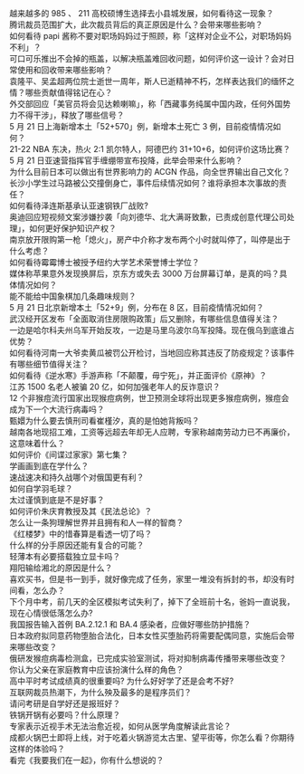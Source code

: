 越来越多的 985 、 211 高校硕博生选择去小县城发展，如何看待这一现象？  
腾讯裁员范围扩大，此次裁员背后的真正原因是什么？会带来哪些影响？  
如何看待 papi 酱称不要对职场妈妈过于照顾，称「这样对企业不公，对职场妈妈不利」？  
可口可乐推出不会掉的瓶盖，以解决瓶盖难回收问题，如何评价这一设计？会对日常使用和回收带来哪些影响？  
袁隆平、吴孟超两位院士逝世一周年，斯人已逝精神不朽，怎样表达我们的缅怀之情？哪些贡献值得铭记在心？  
外交部回应「美官员将会见达赖喇嘛」，称「西藏事务纯属中国内政，任何外国势力不得干涉」，释放了哪些信号？  
5 月 21 日上海新增本土「52+570」例，新增本土死亡 3 例，目前疫情情况如何？  
21-22 NBA 东决，热火 2:1 凯尔特人，阿德巴约 31+10+6，如何评价这场比赛？  
5 月 21 日亚速营指挥官手缠绷带宣布投降，此举会带来什么影响？  
为什么目前日本可以做出有世界影响力的 ACGN 作品，向全世界输出自己文化？  
长沙小学生过马路被公交撞倒身亡，事件后续情况如何？谁将承担本次事故的责任？  
如何看待泽连斯基承认亚速钢铁厂战败?  
奥迪回应短视频文案涉嫌抄袭「向刘德华、北大满哥致歉，已责成创意代理公司处理」，如何更好保护知识产权？  
南京放开限购第一枪「熄火」，房产中介称才发布两个小时就叫停了，叫停是出于什么考虑？  
如何看待霉霉博士被授予纽约大学艺术荣誉博士学位？  
媒体称苹果意外发现换屏后，京东方或失去 3000 万台屏幕订单，是真的吗？具体情况如何？  
能不能给中国象棋加几条趣味规则？  
5 月 21 日北京新增本土「52+9」例，分布在 8 区，目前疫情情况如何？  
武汉经开区发布「全面取消住房限购政策」后又删除，有哪些信息值得关注？  
一边是哈尔科夫州乌军开始反攻，一边是马里乌波尔乌军投降。现在俄乌到底谁占优势？  
如何看待河南一大爷卖黄瓜被罚公开检讨，当地回应称其违反了防疫规定？该事件有哪些细节值得关注？  
如何看待《逆水寒》手游声称「不颠覆，毋宁死」，并正面评价《原神》？  
江苏 1500 名老人被骗 20 亿，如何加强老年人的反诈意识？  
12 个非猴痘流行国家出现猴痘病例，世卫预测全球将出现更多猴痘病例，猴痘会成为下一个大流行病毒吗？  
甄嬛为什么要去慎刑司看崔槿汐，真的是怕她背叛吗？  
越南各地现招工难，工资等远超去年却无人应聘，专家称越南劳动力已不再廉价，这意味着什么？  
如何评价《间谍过家家》第七集？  
学画画到底在学什么？  
速战速决和持久战哪个对俄国更有利？  
如何自学羽毛球？  
太过谨慎到底是不是好事？  
如何评价朱庆育教授及其《民法总论》？  
怎么让一条狗理解世界并且拥有和人一样的智商？  
《红楼梦》中的惜春算是看透一切了吗？  
什么样的分手原因还能有复合的可能？  
轻薄本有必要搭载独立显卡吗？  
翔阳输给湘北的原因是什么？  
喜欢买书，但是书一到手，就好像完成了任务，家里一堆没有拆封的书，却没有时间看，怎么办？  
下个月中考，前几天的全区模拟考试失利了，掉下了全班前十名，爸妈一直说我，现在心情很低落怎么办?  
我国报告输入首例 BA.2.12.1 和 BA.4 感染者，应做好哪些防护措施？  
日本政府拟同意药物堕胎合法化，日本女性买堕胎药将需要配偶同意，实施后会带来哪些改变？  
俄研发猴痘病毒检测盒，已完成实验室测试，将对抑制病毒传播带来哪些改变？  
你认为父亲在家庭教育中应该扮演什么样的角色？  
高中平时考试成绩真的很重要吗? 为什么好好学了还是会考不好?  
互联网裁员热潮下，为什么殃及最多的是程序员们？  
请问考研是自学好还是报班好？  
铁锅开锅有必要吗？什么原理？  
专家表示近视手术无法治愈近视，如何从医学角度解读此言论？  
成都火锅巴士即将上线，对于吃着火锅游览太古里、望平街等，你怎么看？你期待这样的体验吗？  
看完《我要我们在一起》，你有什么想说的？  
